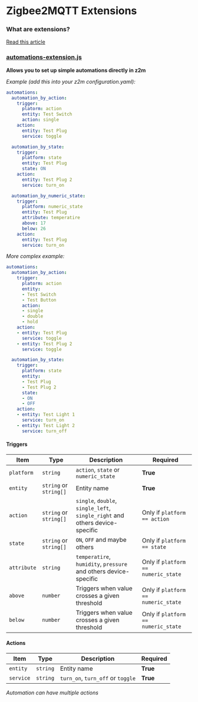 # Zigbee2MQTT Extensions

### What are extensions?

[Read this article](https://www.zigbee2mqtt.io/advanced/more/user_extensions.html)

### [automations-extension.js](dist/automations-extension.js)

**Allows you to set up simple automations directly in z2m**

_Example (add this into your z2m configuration.yaml):_

```yaml
automations:
  automation_by_action:
    trigger:
      platorm: action
      entity: Test Switch
      action: single
    action:
      entity: Test Plug
      service: toggle

  automation_by_state:
    trigger:
      platform: state
      entity: Test Plug
      state: ON
    action:
      entity: Test Plug 2
      service: turn_on

  automation_by_numeric_state:
    trigger:
      platform: numeric_state
      entity: Test Plug
      attribute: temperatire
      above: 17
      below: 26
    action:
      entity: Test Plug
      service: turn_on
```

_More complex example:_

```yaml
automations:
  automation_by_action:
    trigger:
      platorm: action
      entity:
      - Test Switch
      - Test Button
      action:
      - single
      - double
      - hold
    action:
    - entity: Test Plug
      service: toggle
    - entity: Test Plug 2
      service: toggle

  automation_by_state:
    trigger:
      platform: state
      entity:
      - Test Plug
      - Test Plug 2
      state:
      - ON
      - OFF
    action:
    - entity: Test Light 1
      service: turn_on
    - entity: Test Light 2
      service: turn_off
```

#### Triggers

| Item        | Type                   | Description                                                                  | Required                             |
|-------------|------------------------|------------------------------------------------------------------------------|--------------------------------------|
| `platform`  | `string`               | `action`, `state` or `numeric_state`                                         | **True**                             |
| `entity`    | `string` or `string[]` | Entity name                                                                  | **True**                             |
| `action`    | `string` or `string[]` | `single`, `double`, `single_left`, `single_right` and others device-specific | Only if `platform == action`         |
| `state`     | `string` or `string[]` | `ON`, `OFF` and maybe others                                                 | Only if `platform == state`          |
| `attribute` | `string`               | `temperatire`, `humidity`, `pressure` and others device-specific             | Only if `platform == numeric_state`  |
| `above`     | `number`               | Triggers when value crosses a given threshold                                | Only if `platform == numeric_state`  |
| `below`     | `number`               | Triggers when value crosses a given threshold                                | Only if `platform == numeric_state`  |

#### Actions

| Item      | Type     | Description                       | Required |
|-----------|----------|-----------------------------------|----------|
| `entity`  | `string` | Entity name                       | **True** |
| `service` | `string` | `turn_on`, `turn_off` or `toggle` | **True** |

_Automation can have multiple actions_
